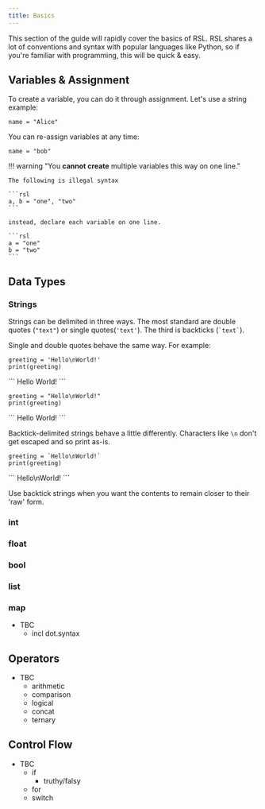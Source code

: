 ```yaml
---
title: Basics
---
```


This section of the guide will rapidly cover the basics of RSL. RSL shares a lot of conventions and syntax with popular languages like Python, so if you're familiar with programming, this will be quick & easy.

## Variables & Assignment

To create a variable, you can do it through assignment. Let's use a string example:

```rsl
name = "Alice"
```

You can re-assign variables at any time:

```rsl
name = "bob"
```

!!! warning "You **cannot create** multiple variables this way on one line."

    The following is illegal syntax

    ```rsl
    a, b = "one", "two"
    ```

    instead, declare each variable on one line.

    ```rsl
    a = "one"
    b = "two"
    ```

## Data Types

### Strings

Strings can be delimited in three ways. The most standard are double quotes (`"text"`) or single quotes(`'text'`). The third is backticks (``` `text` ```).

Single and double quotes behave the same way. For example:

```rsl
greeting = 'Hello\nWorld!'
print(greeting)
```

<div class="result">
```
Hello
World!
```
</div>


```rsl
greeting = "Hello\nWorld!"
print(greeting)
```

<div class="result">
```
Hello
World!
```
</div>

Backtick-delimited strings behave a little differently. Characters like `\n` don't get escaped and so print as-is.

```rsl
greeting = `Hello\nWorld!`
print(greeting)
```

<div class="result">
```
Hello\nWorld!
```
</div>

Use backtick strings when you want the contents to remain closer to their 'raw' form.

### int

### float

### bool

### list

### map

- TBC
    - incl dot.syntax 

## Operators

- TBC
    - arithmetic
    - comparison
    - logical
    - concat
    - ternary

## Control Flow

- TBC
    - if
        - truthy/falsy 
    - for
    - switch
